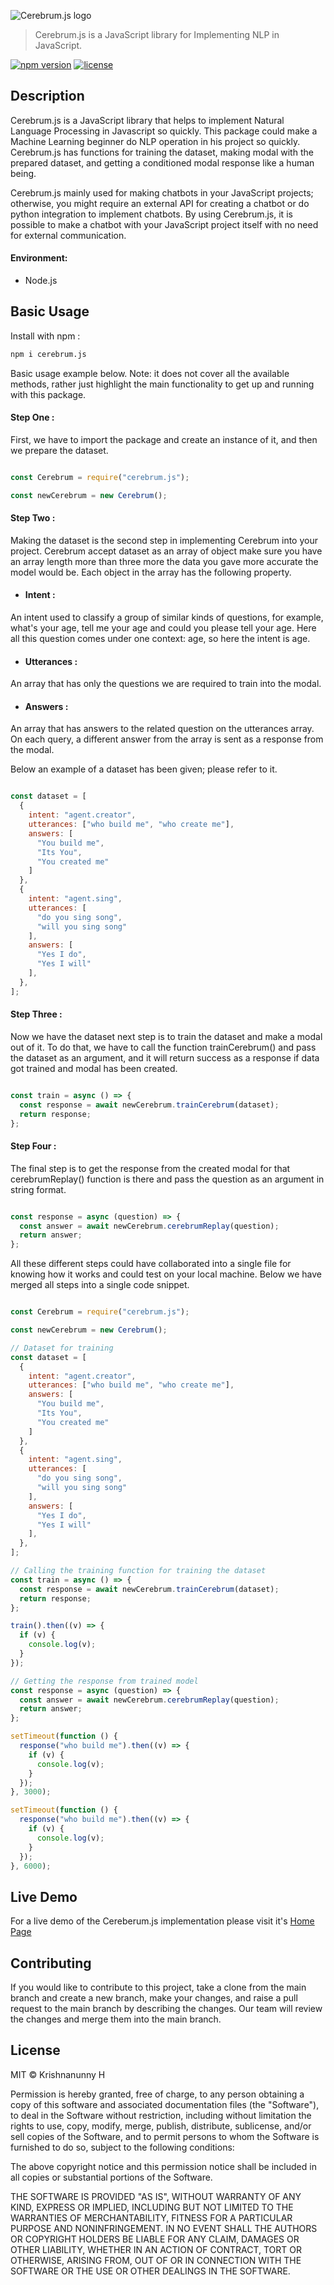 
![Cerebrum.js logo](https://i.ibb.co/ZTGr7gQ/cerebrumlogo.png)


> Cerebrum.js is a JavaScript library for Implementing NLP in JavaScript.

[![npm version](https://img.shields.io/badge/npm-v1.0.3-blueviolet)](https://www.npmjs.com/package/cerebrum.js)
[![license](https://img.shields.io/badge/lisence-MIT-blueviolet)](https://www.npmjs.com/package/cerebrum.js)

## Description

Cerebrum.js is a JavaScript library that helps to implement Natural Language Processing in Javascript so quickly. This package could make a Machine Learning beginner do NLP operation in his project so quickly. Cerebrum.js has functions for training the dataset, making modal with the prepared dataset, and getting a conditioned modal response like a human being.

Cerebrum.js mainly used for making chatbots in your JavaScript projects; otherwise, you might require an external API for creating a chatbot or do python integration to implement chatbots. By using Cerebrum.js, it is possible to make a chatbot with your JavaScript project itself with no need for external communication.
#### Environment:

- Node.js

## Basic Usage

Install with npm :

```bash
npm i cerebrum.js
```
Basic usage example below. Note: it does not cover all the available
methods, rather just highlight the main functionality to get up and running with this package. 

#### Step One : 

First, we have to import the package and create an instance of it, and then we prepare the dataset.

```javascript

const Cerebrum = require("cerebrum.js");

const newCerebrum = new Cerebrum();

```

#### Step Two : 
Making the dataset is the second step in implementing Cerebrum into your project. Cerebrum accept dataset as an array of object make sure you have an array length more than three more the data you gave more accurate the model would be. Each object in the array has the following property.

- #### Intent : 
An intent used to classify a group of similar kinds of questions, for example, what's your age, tell me your age and could you please tell your age. Here all this question comes under one context: age, so here the intent is age.

- #### Utterances : 
An array that has only the questions we are required to train into the modal.

- #### Answers :
 An array that has answers to the related question on the utterances array. On each query, a different answer from the array is sent as a response from the modal.

Below an example of a dataset has been given; please refer to it.


```javascript

const dataset = [
  {
    intent: "agent.creator",
    utterances: ["who build me", "who create me"],
    answers: [
      "You build me",
      "Its You",
      "You created me"
    ]
  },
  {
    intent: "agent.sing",
    utterances: [
      "do you sing song",
      "will you sing song"
    ],
    answers: [
      "Yes I do",
      "Yes I will"
    ],
  },
];

```

#### Step Three : 

Now we have the dataset next step is to train the dataset and make a modal out of it. To do that, we have to call the function trainCerebrum() and pass the dataset as an argument, and it will return success as a response if data got trained and modal has been created. 

```javascript

const train = async () => {
  const response = await newCerebrum.trainCerebrum(dataset);
  return response;
};

```

#### Step Four : 

The final step is to get the response from the created modal for that cerebrumReplay() function is there and pass the question as an argument in string format.

```javascript

const response = async (question) => {
  const answer = await newCerebrum.cerebrumReplay(question);
  return answer;
};
```

All these different steps could have collaborated into a single file for knowing how it works and could test on your local machine. Below we have merged all steps into a single code snippet.

```javascript

const Cerebrum = require("cerebrum.js");

const newCerebrum = new Cerebrum();

// Dataset for training
const dataset = [
  {
    intent: "agent.creator",
    utterances: ["who build me", "who create me"],
    answers: [
      "You build me",
      "Its You",
      "You created me"
    ]
  },
  {
    intent: "agent.sing",
    utterances: [
      "do you sing song",
      "will you sing song"
    ],
    answers: [
      "Yes I do",
      "Yes I will"
    ],
  },
];

// Calling the training function for training the dataset
const train = async () => {
  const response = await newCerebrum.trainCerebrum(dataset);
  return response;
};

train().then((v) => {
  if (v) {
    console.log(v);
  }
});

// Getting the response from trained model
const response = async (question) => {
  const answer = await newCerebrum.cerebrumReplay(question);
  return answer;
};

setTimeout(function () {
  response("who build me").then((v) => {
    if (v) {
      console.log(v);
    }
  });
}, 3000);

setTimeout(function () {
  response("who build me").then((v) => {
    if (v) {
      console.log(v);
    }
  });
}, 6000);

```

## Live Demo
For a live demo of the Cereberum.js implementation please visit it's [Home Page](https://cerebrumdemoapp.herokuapp.com/)

## Contributing
If you would like to contribute to this project, take a clone from the main branch and create a new branch, make your changes, and raise a pull request to the main branch by describing the changes. Our team will review the changes and merge them into the main branch. 

## License

MIT &copy; Krishnanunny H

Permission is hereby granted, free of charge, to any person obtaining a copy
of this software and associated documentation files (the "Software"), to deal
in the Software without restriction, including without limitation the rights
to use, copy, modify, merge, publish, distribute, sublicense, and/or sell
copies of the Software, and to permit persons to whom the Software is
furnished to do so, subject to the following conditions:

The above copyright notice and this permission notice shall be included in all
copies or substantial portions of the Software.

THE SOFTWARE IS PROVIDED "AS IS", WITHOUT WARRANTY OF ANY KIND, EXPRESS OR
IMPLIED, INCLUDING BUT NOT LIMITED TO THE WARRANTIES OF MERCHANTABILITY,
FITNESS FOR A PARTICULAR PURPOSE AND NONINFRINGEMENT. IN NO EVENT SHALL THE
AUTHORS OR COPYRIGHT HOLDERS BE LIABLE FOR ANY CLAIM, DAMAGES OR OTHER
LIABILITY, WHETHER IN AN ACTION OF CONTRACT, TORT OR OTHERWISE, ARISING FROM,
OUT OF OR IN CONNECTION WITH THE SOFTWARE OR THE USE OR OTHER DEALINGS IN THE
SOFTWARE.
